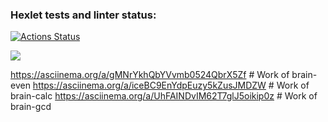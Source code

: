 ### Hexlet tests and linter status:
[![Actions Status](https://github.com/Mirroel-Alvares/python-project-49/actions/workflows/hexlet-check.yml/badge.svg)](https://github.com/Mirroel-Alvares/python-project-49/actions)

<a href="https://codeclimate.com/github/Mirroel-Alvares/python-project-49/maintainability"><img src="https://api.codeclimate.com/v1/badges/d19f5a2642606c0c5eb6/maintainability" /></a>


 https://asciinema.org/a/gMNrYkhQbYVvmb0524QbrX5Zf # Work of brain-even
 https://asciinema.org/a/iceBC9EnYdpEuzy5kZusJMDZW # Work of brain-calc
 https://asciinema.org/a/UhFAINDvIM62T7glJ5oikip0z # Work of brain-gcd
